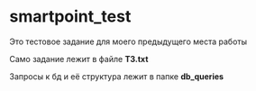 # smartpoint_test
Это тестовое задание для моего предыдущего места работы

Само задание лежит в файле **ТЗ.txt**

Запросы к бд и её структура лежит в папке **db_queries**
